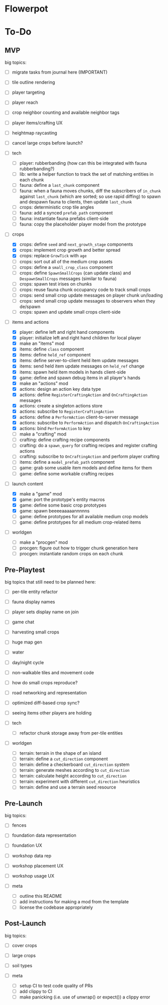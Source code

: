 # Flowerpot

# To-Do

## MVP

big topics:
- [ ] migrate tasks from journal here (IMPORTANT)
- [ ] tile outline rendering
- [ ] player targeting
- [ ] player reach
- [ ] crop neighbor counting and available neighbor tags
- [ ] player items/crafting UX
- [ ] heightmap raycasting
- [ ] cancel large crops before launch?

- [ ] tech
  - [ ] player: rubberbanding (how can this be integrated with fauna rubberbanding?)
  - [ ] lib: write a helper function to track the set of matching entities in each chunk
  - [ ] fauna: define a `last_chunk` component
  - [ ] fauna: when a fauna moves chunks, diff the subscribers of `in_chunk` against `last_chunk` (which are sorted; so use rapid diffing) to spawn and despawn fauna to clients, then update `last_chunk`
  - [ ] crops: deterministic crop tile angles
  - [ ] fauna: add a synced `prefab_path` component
  - [ ] fauna: instantiate fauna prefabs client-side
  - [ ] fauna: copy the placeholder player model from the prototype
- [ ] crops
  - [x] crops: define `seed` and `next_growth_stage` components
  - [x] crops: implement crop growth and better spread
  - [x] crops: replace `GrowTick` with `age`
  - [ ] crops: sort out all of the medium crop assets
  - [ ] crops: define a `small_crop_class` component
  - [ ] crops: define `SpawnSmallCrops` (can update class) and `DespawnSmallCrops` messages (similar to fauna)
  - [ ] crops: spawn test irises on chunks
  - [ ] crops: reuse fauna chunk occupancy code to track small crops
  - [ ] crops: send small crop update messages on player chunk un/loading
  - [ ] crops: send small crop update messages to observers when they de/spawn
  - [ ] crops: spawn and update small crops client-side
- [ ] items and actions
  - [x] player: define left and right hand components
  - [x] player: initialize left and right hand children for local player
  - [x] make an "items" mod
  - [x] items: define `class` component
  - [x] items: define `held_ref` component
  - [x] items: define server-to-client held item update messages
  - [x] items: send held item update messages on `held_ref` change
  - [x] items: spawn held item models in hands client-side
  - [x] game: define and spawn debug items in all player's hands
  - [x] make an "actions" mod
  - [x] actions: design an action key data type
  - [x] actions: define `RegisterCraftingAction` and `OnCraftingAction` messages
  - [x] actions: create a singleton actions store
  - [x] actions: subscribe to `RegisterCraftingAction`
  - [x] actions: define a `PerformAction` client-to-server message
  - [x] actions: subscribe to `PerformAction` and dispatch `OnCraftingAction`
  - [x] actions: bind `PerformAction` to key
  - [ ] make a "crafting" mod
  - [ ] crafting: define crafting recipe components
  - [ ] crafting: do a `spawn_query` for crafting recipes and register crafting actions
  - [ ] crafting: subscribe to `OnCraftingAction` and perform player crafting
  - [ ] items: define a `model_prefab_path` component
  - [ ] game: grab some usable item models and define items for them
  - [ ] game: define some workable crafting recipes
- [ ] launch content
  - [x] make a "game" mod
  - [x] game: port the prototype's entity macros
  - [x] game: define some basic crop prototypes
  - [x] game: spawn beeeeaaaaannnnns
  - [ ] game: define prototypes for all available medium crop models
  - [ ] game: define prototypes for all medium crop-related items
- [ ] worldgen
  - [ ] make a "procgen" mod
  - [ ] procgen: figure out how to trigger chunk generation here
  - [ ] procgen: instantiate random crops on each chunk

## Pre-Playtest

big topics that still need to be planned here:
- [ ] per-tile entity refactor
- [ ] fauna display names
- [ ] player sets display name on join
- [ ] game chat
- [ ] harvesting small crops
- [ ] huge map gen
- [ ] water
- [ ] day/night cycle
- [ ] non-walkable tiles and movement code
- [ ] how do small crops reproduce?
- [ ] road networking and representation
- [ ] optimized diff-based crop sync?
- [ ] seeing items other players are holding

- [ ] tech
  - [ ] refactor chunk storage away from per-tile entities
- [ ] worldgen
  - [ ] terrain: terrain in the shape of an island
  - [ ] terrain: define a `cut_direction` component
  - [ ] terrain: define a checkerboard `cut_direction` system
  - [ ] terrain: generate meshes according to `cut_direction`
  - [ ] terrain: calculate height according to `cut_direction`
  - [ ] terrain: experiment with different `cut_direction` heuristics
  - [ ] terrain: define and use a terrain seed resource

## Pre-Launch

big topics:
- [ ] fences
- [ ] foundation data representation
- [ ] foundation UX
- [ ] workshop data rep
- [ ] workshop placement UX
- [ ] workshop usage UX

- [ ] meta
  - [ ] outline this README
  - [ ] add instructions for making a mod from the template
  - [ ] license the codebase appropriately

## Post-Launch

big topics:
- [ ] cover crops
- [ ] large crops
- [ ] soil types

- [ ] meta
  - [ ] setup CI to test code quality of PRs
  - [ ] add clippy to CI
  - [ ] make panicking (i.e. use of unwrap() or expect()) a clippy error
